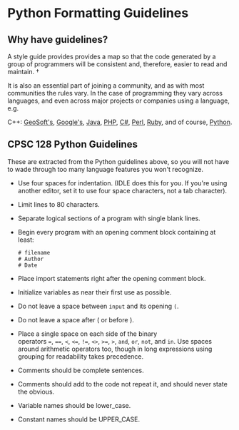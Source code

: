 # Python Formatting Guidelines

## Why have guidelines?

A style guide provides provides a map so that the code generated by a group of programmers will be consistent and, therefore, easier to read and maintain. †

It is also an essential part of joining a community, and as with most communities the rules vary. In the case of programming they vary across languages, and even across major projects or companies using a language, e.g.

C++: [GeoSoft's](http://geosoft.no/development/cppstyle.html), [Google's](http://google-styleguide.googlecode.com/svn/trunk/cppguide.xml),
[Java](http://java.sun.com/docs/codeconv/html/CodeConvTOC.doc.html),
[PHP](http://framework.zend.com/manual/en/coding-standard.html),
[C#](http://www.csharpfriends.com/Articles/getArticle.aspx?articleID=336),
[Perl](http://perldoc.perl.org/perlstyle.html),
[Ruby](http://www.caliban.org/ruby/rubyguide.shtml#style),
and of course, [Python](http://www.python.org/dev/peps/pep-0008/).

## CPSC 128 Python Guidelines

These are extracted from the Python guidelines above, so you will not
have to wade through too many language features you won't recognize.

-   Use four spaces for indentation. (IDLE does this for you. If you're
    using another editor, set it to use four space characters, not a tab
    character).

-   Limit lines to 80 characters.

-   Separate logical sections of a program with single blank lines.

-   Begin every program with an opening comment block containing at
    least:

        # filename
        # Author
        # Date

-   Place import statements right after the opening comment block.

-   Initialize variables as near their first use as possible.

-   Do not leave a space between `input` and its opening `(`.

-   Do not leave a space after ( or before ).

-   Place a single space on each side of the binary
    operators `=`, `==`, `<`, `<=`, `!=`, `<>`, `>=`, `>`, `and`, `or`, `not`,
    and `in`. Use spaces around arithmetic operators too, though in long
    expressions using grouping for readability takes precedence.

-   Comments should be complete sentences.

-   Comments should add to the code not repeat it, and should never
    state the obvious.

-   Variable names should be lower_case.

-   Constant names should be UPPER_CASE.
